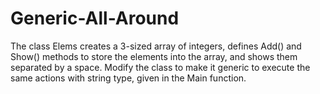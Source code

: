 # Generic-All-Around
The class Elems creates a 3-sized array of integers, defines Add() and Show() methods to store the elements into the array, and shows them separated by a space. Modify the class to make it generic to execute the same actions with string type, given in the Main function.
